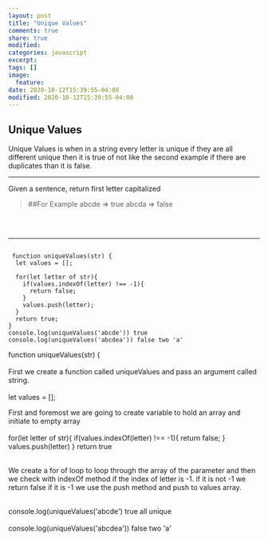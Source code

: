 ```yaml
---
layout: post
title: "Unique Values"
comments: true
share: true
modified:
categories: javascript
excerpt:
tags: []
image:
  feature:
date: 2020-10-12T15:39:55-04:00
modified: 2020-10-12T15:39:55-04:00
---
```


## Unique Values

Unique Values is when in a string every letter is unique if they are all different unique then it is true of not like the second example if there are duplicates than it is false.

___
Given a sentence, return first letter capitalized
> ##For Example
  abcde => true
 abcda => false
>
##
<br>

___

~~~

 function uniqueValues(str) {
  let values = [];

  for(let letter of str){
    if(values.indexOf(letter) !== -1){
      return false;
    }
    values.push(letter);
  }
  return true;
}
console.log(uniqueValues('abcde')) true
console.log(uniqueValues('abcdea')) false two 'a'
~~~

function uniqueValues(str) { <br><br>
First we create a function called uniqueValues and pass an argument called string.<br><br>
let values = []; 

First and foremost we are going to create variable to hold an array and initiate to empty array<br><br>
for(let letter of str){
  if(values.indexOf(letter) !== -1){
  return false;
  }
  values.push(letter)
}
return true <br><br>

We create a for of loop to loop through the array of the parameter and then we check with indexOf method if the index of letter is -1. if it is not -1 we return false if it is -1 we use the push method and push to values array.<br><br>

console.log(uniqueValues('abcde') true all unique<br><br>
console.log(uniqueValues('abcdea')) false two 'a'
